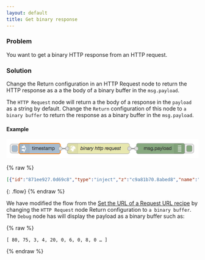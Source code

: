 ```yaml
---
layout: default
title: Get binary response
---
```


### Problem

You want to get a binary HTTP response from an HTTP request.

### Solution

Change the Return configuration in an HTTP Request node to return the HTTP response as a a the body of a binary buffer in the `msg.payload`.

The <code class="node">HTTP Request</code> node will return a the body of a response in the `payload` as a string by default.  Change the `Return` configuration of this node to `a binary buffer` to return the response as a binary buffer in the `msg.payload`.

#### Example

![](/images/http/http-flow-016.png)

{% raw %}
~~~json
[{"id":"871ee927.0d69c8","type":"inject","z":"c9a81b70.8abed8","name":"","topic":"","payload":"","payloadType":"date","repeat":"","crontab":"","once":false,"x":240,"y":660,"wires":[["8ea4e52a.03d678"]]},{"id":"8ea4e52a.03d678","type":"http request","z":"c9a81b70.8abed8","name":"binary http request","method":"GET","ret":"bin","url":"http://localhost:1880/binary","tls":"","x":410,"y":660,"wires":[["70309d0c.4dc504"]]},{"id":"70309d0c.4dc504","type":"debug","z":"c9a81b70.8abed8","name":"","active":true,"console":"false","complete":"false","x":590,"y":660,"wires":[]}]
~~~
{: .flow}
{% endraw %}

We have modified the flow from the [Set the URL of a Request URL recipe](set-request-url.html) by changing the <code class="node">HTTP Request</code> node Return configuration to `a binary buffer`.  The <code class="node">Debug</code> node has will display the payload as a binary buffer such as:

{% raw %}
~~~text
[ 80, 75, 3, 4, 20, 0, 6, 0, 8, 0 … ]
~~~
{% endraw %}

